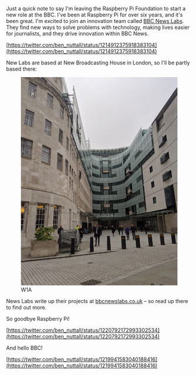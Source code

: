 Just a quick note to say I'm leaving the Raspberry Pi Foundation to start a new role at the BBC.
I've been at Raspberry Pi for over six years, and it's been great. I'm excited to join an innovation
team called [BBC News Labs](https://bbcnewslabs.co.uk/). They find new ways to solve problems with
technology, making lives easier for journalists, and they drive innovation within BBC News.

[https://twitter.com/ben_nuttall/status/1214912375918383104](https://twitter.com/ben_nuttall/status/1214912375918383104)

New Labs are based at New Broadcasting House in London, so I'll be partly based there:

<figure class="wp-block-image">
<img src="images/IMG_20191121_131150-700x933.jpg" />
<figcaption>W1A</figcaption>
</figure>

News Labs write up their projects at [bbcnewslabs.co.uk](https://bbcnewslabs.co.uk/) – so read up
there to find out more.

So goodbye Raspberry Pi!

[https://twitter.com/ben_nuttall/status/1220792172993302534](https://twitter.com/ben_nuttall/status/1220792172993302534)

And hello BBC!

[https://twitter.com/ben_nuttall/status/1219941583040188416](https://twitter.com/ben_nuttall/status/1219941583040188416)

